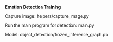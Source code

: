 **Emotion Detection Training**

Capture image: helpers/capture_image.py

Run the main program for detection: main.py

Model: object_detection/frozen_inference_graph.pb